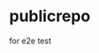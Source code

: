# publicrepo
for e2e test






























































































































































































































































































































































































































































































































































































































































































































































